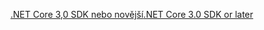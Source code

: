 [<span data-ttu-id="14dfe-101">.NET Core 3,0 SDK nebo novější</span><span class="sxs-lookup"><span data-stu-id="14dfe-101">.NET Core 3.0 SDK or later</span></span>](https://dotnet.microsoft.com/download/dotnet-core/3.0)
